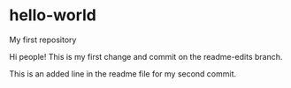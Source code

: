 # hello-world
My first repository

Hi people!
This is my first change and commit on the readme-edits branch.

This is an added line in the readme file for my second commit.
